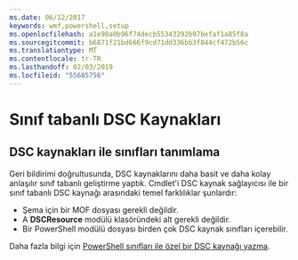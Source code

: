 ```yaml
---
ms.date: 06/12/2017
keywords: wmf,powershell,setup
ms.openlocfilehash: a1e90a0b96f74decb55343292b97befaf1a85f8a
ms.sourcegitcommit: b6871f21bd666f9cd71dd336bb3f844cf472b56c
ms.translationtype: MT
ms.contentlocale: tr-TR
ms.lasthandoff: 02/03/2019
ms.locfileid: "55685756"
---
```

# <a name="class-based-dsc-resources"></a>Sınıf tabanlı DSC Kaynakları

## <a name="defining-dsc-resources-with-classes"></a>DSC kaynakları ile sınıfları tanımlama

Geri bildirimi doğrultusunda, DSC kaynaklarını daha basit ve daha kolay anlaşılır sınıf tabanlı geliştirme yaptık.
Cmdlet'i DSC kaynak sağlayıcısı ile bir sınıf tabanlı DSC kaynağı arasındaki temel farklılıklar şunlardır:

* Şema için bir MOF dosyası gerekli değildir.
* A **DSCResource** modülü klasöründeki alt gerekli değildir.
* Bir PowerShell modülü dosyası birden çok DSC kaynak sınıfları içerebilir.

Daha fazla bilgi için [PowerShell sınıfları ile özel bir DSC kaynağı yazma](https://msdn.microsoft.com/powershell/dsc/authoringresource).
